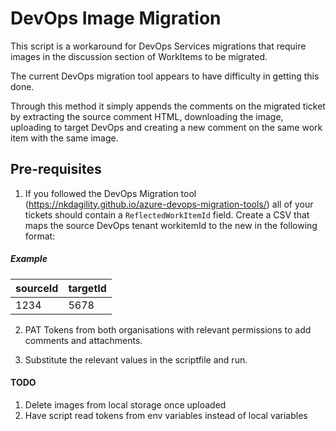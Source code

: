 # DevOps Image Migration
This script is a workaround for DevOps Services migrations that require images in the discussion section of WorkItems to be migrated. 

The current DevOps migration tool appears to have difficulty in getting this done.

Through this method it simply appends the comments on the migrated ticket by extracting the source comment HTML, downloading the image, uploading to target DevOps and creating a new comment on the same work item with the same image.


## Pre-requisites
1. If you followed the DevOps Migration tool (https://nkdagility.github.io/azure-devops-migration-tools/) all of your tickets should contain a `ReflectedWorkItemId` field. Create a CSV that maps the source DevOps tenant workitemId to the new in the following format:

##### Example
| sourceId | targetId |
|----------|----------|
| 1234     | 5678     |

2. PAT Tokens from both organisations with relevant permissions to add comments and attachments. 

3. Substitute the relevant values in the scriptfile and run.


#### TODO
1. Delete images from local storage once uploaded
2. Have script read tokens from env variables instead of local variables